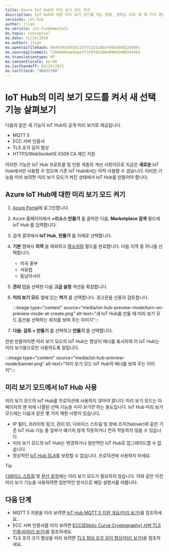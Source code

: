 ```yaml
---
title: Azure IoT Hub의 미리 보기 모드 켜기
description: IoT Hub에 대한 미리 보기 모드를 켜는 방법, 원하는 이유 및 몇 가지 경고에 대해 알아보기
services: iot-hub
author: jlian
ms.service: iot-fundamentals
ms.topic: conceptual
ms.date: 11/24/2020
ms.author: jlian
ms.openlocfilehash: 864870c4392b12477c321c86afd9da848120490c
ms.sourcegitcommit: f28ebb95ae9aaaff3f87d8388a09b41e0b3445b5
ms.translationtype: HT
ms.contentlocale: ko-KR
ms.lasthandoff: 03/29/2021
ms.locfileid: "96621708"
---
```

# <a name="turn-on-preview-mode-for-iot-hub-to-try-select-new-features"></a>IoT Hub의 미리 보기 모드를 켜서 새 선택 기능 살펴보기

<!-- 
- We are working hard to bring you new features
- Some of these features require a brand new iot hub with preview mode on
- some features may not work at all or have unexpected behavior
- "Normal preview features" do NOT require preview mode 
- Support opt-in at creation time only
- Customer cannot opt back out post creation
- If customer wants to evaluate, they must use new hub dedicated for the preview
- Banners, documentations and all materials indicate preview quality: no GA guarantee at all
-->

다음과 같은 새 기능이 IoT Hub의 공개 미리 보기로 제공됩니다.

- MQTT 5
- ECC 서버 인증서
- TLS 조각 길이 협상
- HTTPS/WebSocket의 X509 CA 체인 지원

이러한 기능은 IoT Hub 프로토콜 및 인증 계층의 개선 사항이므로 지금은 **새로운** IoT Hub에서만 사용할 수 있으며 기존 IoT Hub에서는 아직 사용할 수 *없습니다*. 이러한 기능을 미리 보려면 미리 보기 모드가 켜진 상태에서 IoT Hub를 만들어야 합니다.

## <a name="turn-on-preview-mode-for-a-new-iot-hub"></a>Azure IoT Hub에 대한 미리 보기 모드 켜기

1. [Azure Portal](https://portal.azure.com)에 로그인합니다.

1. Azure 홈페이지에서 **+리소스 만들기** 를 클릭한 다음, **Marketplace 검색** 필드에 *IoT Hub* 를 입력합니다.

1. 검색 결과에서 **IoT Hub**, **만들기** 를 차례로 선택합니다.

1. **기본** 탭에서 **지역** 을 제외하고 [평소처럼](iot-hub-create-through-portal.md) 필드를 완료합니다. 다음 지역 중 하나를 선택합니다.
    
    - 미국 중부
    - 서유럽
    - 동남아시아

1. **관리** 탭을 선택한 다음 **고급 설정** 섹션을 확장합니다.

1. **미리 보기 모드** 옆에 있는 **켜기** 를 선택합니다. 경고문을 신중히 검토합니다.

    :::image type="content" source="media/iot-hub-preview-mode/turn-on-preview-mode-at-create.png" alt-text="새 IoT Hub를 만들 때 미리 보기 모드 옵션을 선택하는 위치를 보여 주는 이미지":::

1. **다음: 검토 + 만들기** 를 선택하고 **만들기** 를 선택합니다.

한번 만들어지면 미리 보기 모드의 IoT Hub는 항상이 배너를 표시하여 이 IoT Hub는 미리 보기용으로만 사용하도록 알립니다. 

:::image type="content" source="media/iot-hub-preview-mode/banner.png" alt-text="미리 보기 모드 IoT Hub의 배너를 보여 주는 이미지":::

## <a name="using-an-iot-hub-in-preview-mode"></a>미리 보기 모드에서 IoT Hub 사용

미리 보기 모드의 IoT Hub를 프로덕션에 사용하지 *않아야 합니다*. 미리 보기 모드는 이 페이지의 맨 위에 나열된 선택 기능을 *미리 보기만* 하는 용도입니다. IoT Hub 미리 보기 모드에는 다음과 같은 몇 가지 제한 사항이 있습니다.

- IP 필터, 프라이빗 링크, 관리 ID, 디바이스 스트림 및 장애 조치(failover)와 같은 기존 IoT Hub 기능 중 일부가 예기치 않게 작동하거나 전혀 작동하지 않을 수 있습니다.
- 미리 보기 모드의 IoT Hub는 변경하거나 일반적인 IoT Hub로 업그레이드할 수 없습니다.
- 정상적인 [IoT Hub SLA](https://azure.microsoft.com/support/legal/sla/iot-hub/v1_2/)를 보장할 수 없습니다. 프로덕션에 사용하지 마세요.

> [!TIP]
> [디바이스 스트림](iot-hub-device-streams-overview.md) 및 [분산 추적](iot-hub-distributed-tracing.md)에는 미리 보기 모드가 필요하지 않습니다. 이와 같은 이전 미리 보기 기능을 사용하려면 일반적인 방식으로 해당 설명서를 따릅니다. 

## <a name="next-steps"></a>다음 단계

- MQTT 5 지원을 미리 보려면 [IoT Hub MQTT 5 지원 개요(미리 보기)](iot-hub-mqtt-5.md)를 참조하세요.
- ECC 서버 인증서를 미리 보려면 [ECC(Elliptic Curve Cryptography) 서버 TLS 인증서(미리 보기)](iot-hub-tls-support.md#elliptic-curve-cryptography-ecc-server-tls-certificate-preview)를 참조하세요.
- TLS 조각 크기 협상을 미리 보려면 [TLS 최대 조각 길이 협상(미리 보기)](iot-hub-tls-support.md#tls-maximum-fragment-length-negotiation-preview)을 참조하세요.